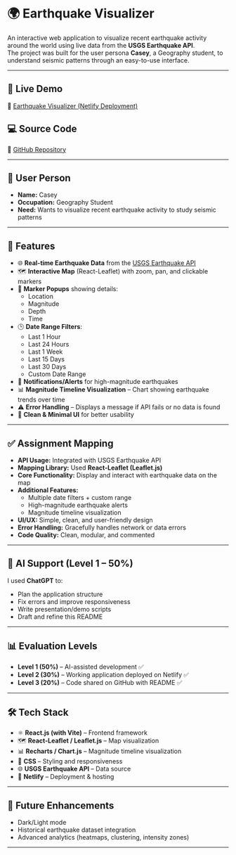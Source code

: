 # 🌍 Earthquake Visualizer

An interactive web application to visualize recent earthquake activity around the world using live data from the **USGS Earthquake API**.  
The project was built for the user persona **Casey**, a Geography student, to understand seismic patterns through an easy-to-use interface.  

---

## 🚀 Live Demo  
🔗 [Earthquake Visualizer (Netlify Deployment)](https://earthquake-visualizerr.netlify.app/)  

## 💻 Source Code  
🔗 [GitHub Repository](https://github.com/Venukanna/Earthquake-Visualizer.git)  

---

## 👤 User Person
- **Name:** Casey  
- **Occupation:** Geography Student  
- **Need:** Wants to visualize recent earthquake activity to study seismic patterns  

---

## 🎯 Features

- 🌐 **Real-time Earthquake Data** from the [USGS Earthquake API](https://earthquake.usgs.gov/earthquakes/feed/v1.0/summary/all_day.geojson)  
- 🗺️ **Interactive Map** (React-Leaflet) with zoom, pan, and clickable markers  
- 📍 **Marker Popups** showing details:  
  - Location  
  - Magnitude  
  - Depth  
  - Time  
- 🕒 **Date Range Filters**:  
  - Last 1 Hour  
  - Last 24 Hours  
  - Last 1 Week  
  - Last 15 Days  
  - Last 30 Days  
  - Custom Date Range  
- 🔔 **Notifications/Alerts** for high-magnitude earthquakes  
- 📊 **Magnitude Timeline Visualization** – Chart showing earthquake trends over time  
- ⚠️ **Error Handling** – Displays a message if API fails or no data is found  
- 🧩 **Clean & Minimal UI** for better usability  

---

## ✅ Assignment Mapping  

- **API Usage:** Integrated with USGS Earthquake API  
- **Mapping Library:** Used **React-Leaflet (Leaflet.js)**  
- **Core Functionality:** Display and interact with earthquake data on the map  
- **Additional Features:**  
  - Multiple date filters + custom range  
  - High-magnitude earthquake alerts  
  - Magnitude timeline visualization  
- **UI/UX:** Simple, clean, and user-friendly design   
- **Error Handling:** Gracefully handles network or data errors  
- **Code Quality:** Clean, modular, and commented  

---

## 🤖 AI Support (Level 1 – 50%)  
I used **ChatGPT** to:  
- Plan the application structure  
- Fix errors and improve responsiveness  
- Write presentation/demo scripts  
- Draft and refine this README  

---

## 📊 Evaluation Levels  

- **Level 1 (50%)** – AI-assisted development ✅  
- **Level 2 (30%)** – Working application deployed on Netlify ✅  
- **Level 3 (20%)** – Code shared on GitHub with README ✅  

---

## 🛠️ Tech Stack  
- ⚛️ **React.js (with Vite)** – Frontend framework  
- 🗺️ **React-Leaflet / Leaflet.js** – Map visualization  
- 📊 **Recharts / Chart.js** – Magnitude timeline visualization  
- 🎨 **CSS** – Styling and responsiveness  
- 🌐 **USGS Earthquake API** – Data source  
- 🚀 **Netlify** – Deployment & hosting  

---

## 🔮 Future Enhancements  
- Dark/Light mode  
- Historical earthquake dataset integration  
- Advanced analytics (heatmaps, clustering, intensity zones)  

---

  
